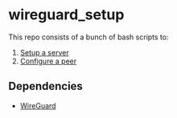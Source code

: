 # wireguard_setup
This repo consists of a bunch of bash scripts to:
1. [Setup a server](/server/README.md)
2. [Configure a peer](/peer/README.md)

## Dependencies
- [WireGuard](https://www.wireguard.com)
